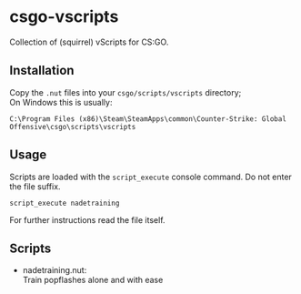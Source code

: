 csgo-vscripts
=============

Collection of (squirrel) vScripts for CS:GO.

Installation
------------

Copy the `.nut` files into your `csgo/scripts/vscripts` directory;  
On Windows this is usually:

    C:\Program Files (x86)\Steam\SteamApps\common\Counter-Strike: Global Offensive\csgo\scripts\vscripts

Usage
-----

Scripts are loaded with the `script_execute` console command. Do not enter the file suffix.

    script_execute nadetraining

For further instructions read the file itself.

Scripts
-------

* nadetraining.nut:  
    Train popflashes alone and with ease
